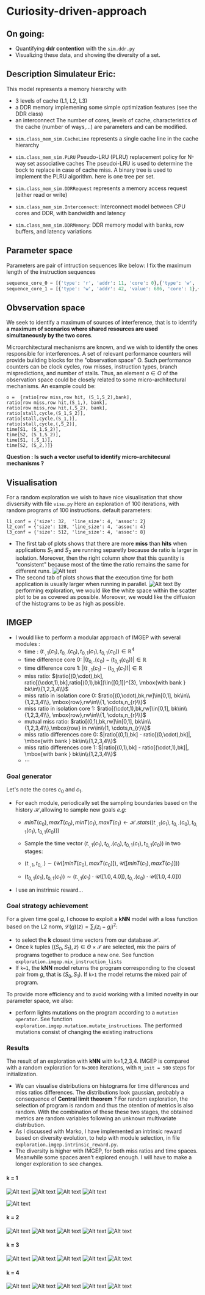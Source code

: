 # Curiosity-driven-approach

## On going:
* Quantifying **ddr contention** with the `sim.ddr.py` 
* Visualizing these data, and showing the diversity of a set.
## Description Simulateur Eric:
 This model represents a memory hierarchy with
 - 3 levels of cache (L1, L2, L3)
 - a DDR memory implemening some simple optimization features (see the DDR class)
 - an interconnect
 The number of cores, levels of cache, characteristics of the cache (number of ways,...)
 are parameters and can be modified.


* `sim.class_mem_sim.CacheLine` represents a single cache line in the cache hierarchy

* `sim.class_mem_sim.PLRU` Pseudo-LRU (PLRU) replacement policy for N-way set associative caches
The pseudoi-LRU is used to determine the bock to replace in case of cache miss.
A binary tree is used to implement the PLRU algorithm. here is one tree per set.

* `sim.class_mem_sim.DDRRequest` represents a memory access request (either read or write)
* `sim.class_mem_sim.Interconnect`: Interconnect model between CPU cores and DDR, with bandwidth and latency
* `sim.class_mem_sim.DDRMemory`:  DDR memory model with banks, row buffers, and latency variations

## Parameter space
Parameters are pair of intruction sequences like below:
I fix the maximum length of the instruction sequences
```python
sequence_core_0 = [{'type': 'r', 'addr': 11, 'core': 0},{'type': 'w', 'addr': 5, 'value': 686, 'core': 0}]
sequence_core_1 = [{'type': 'w', 'addr': 42, 'value': 686, 'core': 1},{'type': 'r', 'addr': 14,  'core': 1}]
```
## Obvservation space
We seek to identify a maximum of sources of interference, that is to identify **a maximum of scenarios where shared resources are used simultaneously by the two cores**.

Microarchitectural mechanisms are known, and we wish to identify the ones responsible for interferences. A set of relevant performance counters will provide building blocks for the "observation space" O.
Such performance counters can be clock cycles, row misses, instruction types, branch mispredictions, and number of stalls. Thus, an element $o\in O$ of the observation space could be closely related to some micro-architectural mechanisms. An example could be:

```
o =  {ratio[row miss,row hit, (S_1,S_2),bank], 
ratio[row miss,row hit,(S_1,), bank], 
ratio[row miss,row hit,(,S_2), bank],
ratio[stall,cycle,(S_1,S_2)],
ratio[stall,cycle,(S_1,)],
ratio[stall,cycle,(,S_2)],
time[S1, (S_1,S_2)],
time[S2, (S_1,S_2)],
time[S1, (,S_1)],
time[S2, (S_2,)]}
```
**Question : Is such a vector useful to identify micro-architecural mechanisms ?**

## Visualisation

For a random exploration we wish to have nice visualisation that show divsersity with file `visu.py`
Here an exploration of 100 iterations, with random programs of 100 instructions.
default parameters:
```
l1_conf = {'size': 32,  'line_size': 4, 'assoc': 2}
l2_conf = {'size': 128, 'line_size': 4, 'assoc': 4}
l3_conf = {'size': 512, 'line_size': 4, 'assoc': 8}
```
* The first tab of plots shows that there are more **miss** than **hits** when applications $S_{1}$ and $S_{2}$ are running separetly because de ratio is larger in isolation. Moreover, then the right column show that this quantity is "consistent" because most of the time the ratio remains the same for different runs.
![Alt text](image/miss_ratios.png)
* The second tab of plots shows that the execution time for both application is usually larger when running in parallel. 
![Alt text](image/time.png) 
By performing exploration, we would like the white space within the scatter plot to be as covered as possible. Moreover, we would like the diffusion of the histograms to be as high as possible.
## IMGEP
* I would like to perform a modular approach of IMGEP with several modules : 
	* time : $(t_{\cdot,1}(c_{1}),t_{0,\cdot}(c_{0}), t_{0,1}(c_{1}),t_{0,1}(c_{0}))\in\mathbb{R}^{4}$
	* time difference core 0: $|(t_{0,\cdot}(c_{0})-(t_{0,1}(c_{0}))|\in\mathbb{R}$
	* time difference core 1: $|(t_{\cdot,1}(c_{1})-(t_{0,1}(c_{1}))|\in\mathbb{R}$
	* miss ratio: $(ratio[(0,\cdot),bk], ratio[(\cdot,1),bk],ratio[(0,1),bk])\in{[0,1]}^{3}, \mbox{with bank } bk\in\\{1,2,3,4\\}$
	* miss ratio in isolation core 0: $ratio[(0,\cdot),bk,rw]\in[0,1], bk\in\\{1,2,3,4\\}, \mbox{row},rw\in\\{1, \cdots,n_{r}\\}$
	* miss ratio in isolation core 1: $ratio[(\cdot,1),bk,rw]\in[0,1], bk\in\\{1,2,3,4\\}, \mbox{row},rw\in\\{1, \cdots,n_{r}\\}$
	* mutual miss ratio: $ratio[(0,1),bk,rw]\in[0,1], bk\in\\{1,2,3,4\\},\mbox{row} in rw\in\\{1, \cdots,n_{r}\\}$
	* miss ratio differences core 0: $|ratio[(0,1),bk] - ratio[(0,\cdot),bk]|, \mbox{with bank } bk\in\\{1,2,3,4\\}$
	* miss ratio differences core 1: $|ratio[(0,1),bk] - ratio[(\cdot,1),bk]|, \mbox{with bank } bk\in\\{1,2,3,4\\}$
   	* $\cdots$
### Goal generator
Let's note the cores $c_{0}$ and $c_{1}$.
* For each module, periodically set the sampling boundaries based on the history $\mathcal{H}$,allowing to sample new goals *e.g*:
	* $min T (c_{0}),max T (c_{0}),min T (c_{1}),max T (c_{1}) \leftarrow \mathcal{H}.stats((t_{\cdot,1}(c_{1}),t_{0,\cdot}(c_{0}), t_{0,1}(c_{1}),t_{0,1}(c_{0})))$
	* Sample the time vector $(t_{\cdot,1}(c_{1}),t_{0,\cdot}(c_{0}), t_{0,1}(c_{1}),t_{0,1}(c_{0}))$ in two stages:

	* $(t_{\cdot,1},t_{0,\cdot})\sim (\mathcal{U}([min T (c_{0}), max T (c_{0})]),\mathcal{U}([min T (c_{1}), max T (c_{1})]))$

	* $(t_{0,1}(c_{1}),t_{0,1}(c_{1}))\sim (t_{\cdot,1}(c_{1})\cdot \mathcal{U}([1.0,4.0]),t_{0,\cdot}(c_{0})\cdot \mathcal{U}([1.0,4.0]))$
* I use an instrinsic reward...
### Goal strategy achievement
For a given time goal $g$, I choose to exploit a **kNN** model with a loss function based on the L2 norm, ${\mathcal{L}}(g)(z) = \sum_{i}{(z_{i} - g_{i})}^{2}$:
*  to select the **k** closest time vectors from our database $\mathcal{H}$. 
* Once k tuples $((S_{0},S_{1}),z)\in\Theta\times\mathcal{T}$ are selected, mix the pairs of programs together to produce a new one. See function `exploration.imgep.mix_instruction_lists`
* If `k=1`, the **kNN** model returns the program corresponding to the closest pair from $g$, that is $(S_{0},S_{1})$. If `k>1` the model returns the mixed pair of program.


To provide more efficiency and to avoid working with a limited novelty in our parameter space, we also:
* perform lights mutations on the program according to a `mutation operator`. See function `exploration.imgep.mutation.mutate_instructions`.
The performed mutations consist of changing the existing instructions
### Results

The result of an exploration with **kNN** with k=1,2,3,4. IMGEP is compared with a random exploration for `N=3000` iterations, with `N_init = 500` steps for initialization. 
* We can visualise distributions on histograms for time differences and miss ratios differences. The distributions look gaussian, probably a consequence of **Central limit theorem** ? For random exploration, the selection of program is random and thus the otention of metrics is also random. With the combination of these these two stages, the obtained metrics are random variables following an unknown multivariate distribution. 
* As I discussed with Marko, I have implemented an intrinsic reward based on diversity evolution, to help with module selection, in file `exploration.imgep.intrinsic_reward.py`.
* The diversity is higher with IMGEP, for both miss ratios and time spaces. Meanwhile some spaces aren't explored enough. I will have to make a longer exploration to see changes.
#### k = 1
![Alt text](image_comp/comp_ratios_1_10000_lp.png)
![Alt text](image_comp/comp_times_k1_10000_lp.png)
![Alt text](image_comp/comparaison_time_diversity_1_10000.png)
![Alt text](image_comp/comp_global_ratios_iteration_1_10000_lp_vs_no_lp.png)

![Alt text](image_comp/comp_ratios_iteration_1_10000_lp_vs_no_lp.png)
#### k = 2
![Alt text](image_comp/comp_ratios_2_10000_lp.png)
![Alt text](image_comp/comp_times_k2_10000_lp.png)
![Alt text](image_comp/comparaison_time_diversity_2_10000.png)
![Alt text](image_comp/comp_global_ratios_iteration_2_10000_lp_vs_no_lp.png)
![Alt text](image_comp/comp_ratios_iteration_2_10000_lp_vs_no_lp.png)
#### k = 3
![Alt text](image_comp/comp_ratios_3_10000_lp.png)
![Alt text](image_comp/comp_times_k3_10000_lp.png)
![Alt text](image_comp/comparaison_time_diversity_3.png)
![Alt text](image_comp/comp_global_ratios_iteration_3_10000_lp_vs_no_lp.png)
![Alt text](image_comp/comp_ratios_iteration_3_10000_lp_vs_no_lp.png)
#### k = 4
![Alt text](image_comp/comp_ratios_4_10000_lp.png)
![Alt text](image_comp/comp_times_k4_10000_lp.png)
![Alt text](image_comp/comparaison_time_diversity_4_10000.png)
![Alt text](image_comp/comp_global_ratios_iteration_4_10000_lp_vs_no_lp.png)
![Alt text](image_comp/comp_ratios_iteration_4_10000_lp_vs_no_lp.png)
